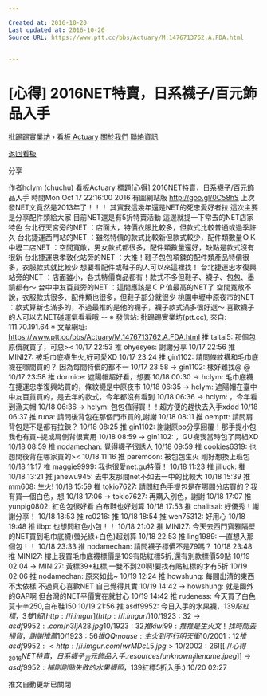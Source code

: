 ```yaml
---

Created at: 2016-10-20
Last updated at: 2016-10-20
Source URL: https://www.ptt.cc/bbs/Actuary/M.1476713762.A.FDA.html


---
```


# [心得] 2016NET特賣，日系襪子/百元飾品入手


[批踢踢實業坊](https://www.ptt.cc/) › [看板 Actuary](https://www.ptt.cc/bbs/Actuary/index.html) [關於我們](https://www.ptt.cc/about.html) [聯絡資訊](https://www.ptt.cc/contact.html)

[返回看板](https://www.ptt.cc/bbs/Actuary/index.html)

分享

作者hclym (chuchu)
看板Actuary
標題\[心得\] 2016NET特賣，日系襪子/百元飾品入手
時間Mon Oct 17 22:16:00 2016
有圖網站版 <http://goo.gl/0C58hS> 上次發NET文竟然是2013年了！！！ 其實我這幾年還是NET的死忠愛好者拉 這次主要是分享配件類給大家 目前NET還是有5折特賣活動 這邊就提一下常去的NET店家特色 台北行天宮旁的NET ：店面大，特價衣服比較多，但款式比較普通或過季許久 台北捷運西門站的NET ：雖然特價的款式比較新但款式較少，配件類數量ＯＫ 中壢二店NET ：空間寬敞，男女款式都很多，配件類數量還好，缺點是款式沒有很新 台北捷運忠孝敦化站旁的NET ：大推！鞋子包包項鍊的配件類產品特價很多，衣服款式就比較少 想要看配件或鞋子的人可以來這裡找！ 台北捷運忠孝復興站旁的NET ：店面雖小，各式特價商品都有！款式不多但鞋子、襪子、包包、墨鏡都有～ 台中中友百貨旁的NET ：這間應該是ＣＰ值最高的NET了 空間寬敞不說，衣服款式很多、配件類也很多，但鞋子部分就很少 桃園中壢中原夜市的NET ：款式算新也滿多的，不過最推的是他的襪子，襪子款式滿多很好選～ 喜歡襪子的人可以去NET碰運氣看看哦 -- ※ 發信站: 批踢踢實業坊(ptt.cc), 來自: 111.70.191.64 ※ 文章網址: <https://www.ptt.cc/bbs/Actuary/M.1476713762.A.FDA.html>
推 taitai5: 那個包原價就買了，可惡>< 10/17 22:53
推 ohyesyes: 謝謝分享 10/17 22:56
推 MINI27: 被毛巾底襪生火,好可愛XD 10/17 23:24
推 gin1102: 請問條紋襪和毛巾底襪在哪間買的？ 因為每間特價的都不一 10/17 23:58
→ gin1102: 樣好難找@ @ 10/17 23:58
推 dormice: 遮陽帽超好看，想要 10/18 00:30
→ hclym: 毛巾底襪在捷運忠孝復興站買的，條紋襪是中原夜市 10/18 06:35
→ hclym: 遮陽帽在臺中中友百貨買的，是去年的款式，今年都沒有看到 10/18 06:36
→ hclym: ，今年看到漁夫帽 10/18 06:36
→ hclym: 包包值得買！！超方便的趕快去入手xddd 10/18 06:37
推 ruoa: 請問後背包在那個門巿買的,謝謝 10/18 08:11
推 oemptt: 請問肩背包是不是都有拉鍊？ 10/18 08:25
推 gin1102: 謝謝原po分享回覆！那手提小包我也有買~提或肩側背很實用 10/18 08:59
→ gin1102: ，GU襪我當時包了兩組XD 10/18 08:59
推 nodamechan: 覺得襪子很誘人 10/18 09:59
推 cookies6319: 也想問後背在哪家買的>< 10/18 11:16
推 paremoon: 被包包生火 剛好想換上班包 10/18 11:17
推 maggie9999: 我也很愛net.gu特價！ 10/18 11:23
推 jilluck: 推 10/18 13:21
推 janewu945: 去中友那間net不如去一中的比較大 10/18 15:39
推 mm608: 生火! 10/18 15:59
推 tokio7627: 請問紅色手提包是在哪間分店買的？我有買一個白色，想 10/18 17:06
→ tokio7627: 再購入別色，謝謝 10/18 17:07
推 yunpig0802: 紅色包很好看 白布鞋也好划算 10/18 17:53
推 chalitsai: 好優秀！謝謝分享！ 10/18 18:53
推 rc0216: 推 10/18 18:54
推 wen75312: 好用心 10/18 19:48
推 ilbp: 也想問紅色小包！！ 10/18 21:02
推 MINI27: 今天去西門寶雅隔壁的NET買到毛巾底襪(螢光綠+白色)超划算 10/18 22:53
推 ling1989: 一直想入那個包！！ 10/18 23:33
推 nodamechan: 請問襪子標價不是79嗎？ 10/18 23:48
推 MINI27: 樓上我買毛巾底襪標價是109有貼紅標5折,還有別款標價59貼 10/19 02:04
→ MINI27: 黃標39+紅標,一雙不到20啊!要找有貼紅標的才有5折 10/19 02:06
推 nodamechan: 原來如此~ 10/19 12:24
推 howshung: 每間出清的東西不太依樣 不過真心喜歡NET 自己覺得其實 10/19 14:42
→ howshung: 就是國外的GAP啊 但台灣的NET平價實在就甘心 10/19 14:42
推 rudeness: 今天買了白色莫卡辛250,白布鞋150 10/19 21:56
推 asdf9952: 今日入手的水果襪，$139貼紅標，3雙1組 [http://i.imgur](http://i.imgur/) 10/19 23:32
→ asdf9952: .com/n3IjA28.jpg 10/19 23:32
推 kiwi99: 推推 是生火文！找時間去掃貨，謝謝推薦 10/19 23:56
推 QQmouse: 生火到不行 明天衝 10/20 01:12
推 asdf9952: <http://i.imgur.com/wrMDcL5.jpg> 10/20 02:26
![[.//心得_2016NET特賣，日系襪子_百元飾品入手.resources/unknown_filename.jpeg]]
→ asdf9952: 補剛剛貼失敗的水果襪照，$139紅標5折入手:) 10/20 02:27

推文自動更新已關閉

